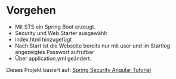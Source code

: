 # Vorgehen


- Mit STS ein Spring Boot erzeugt.
- Security und Web Starter ausgewählt
- index.html hinzugefügt
- Nach Start ist die Webseite bereits nur mit user und im Startlog angezeigtes Passwort aufrufbar
- Über application.yml geändert.

Dieses Projekt basiert auf: 
[Spring Security Angular Tutorial](https://spring.io/guides/tutorials/spring-security-and-angular-js/)
